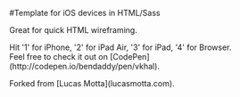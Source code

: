 #Template for iOS devices in HTML/Sass
<p>Great for quick HTML wireframing.</p>
<p>Hit '1' for iPhone, '2' for iPad Air, '3' for iPad, '4' for Browser.<br/>
Feel free to check it out on [CodePen](http://codepen.io/bendaddy/pen/vkhal).</p>
<p>Forked from [Lucas Motta](lucasmotta.com).</p>
